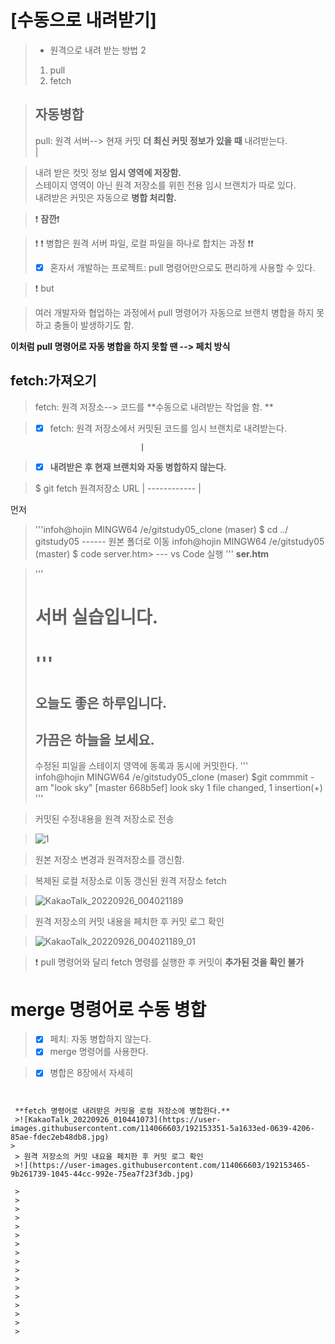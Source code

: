 # [수동으로 내려받기]

>* 원격으로 내려 받는 방법 2  
>1. pull
>2. fetch 
 
 >## 자동병합  
 >pull: 원격 서버--> 현재 커밋 **더 최신 커밋 정보가 있을 때** 내려받는다.  
                  |
                  
 >내려 받은 컷밋 정보 __임시 영역에 저장함.__  
 > 스테이지 영역이 아닌 원격 저장소를 위힌 전용 임시 브랜치가 따로 있다.  
>내려받은 커밋은 자동으로 **병합 처리함.**  


 > :exclamation: **잠깐**:exclamation:  

>:exclamation: :exclamation: 병합은 원격 서버 파일, 로컬 파일을 하나로 합치는 과정 :exclamation::exclamation:
> - [x] 혼자서 개발하는 프로젝트: pull 명령어만으로도 편리하게 사용할 수 있다.
 
>  :exclamation: but
  
> 여러 개발자와 협업하는 과정에서  pull 명령어가 자동으로 브랜치 병합을 하지 못하고 충돌이 발생하기도 함. 

**이처럼 pull 명령어로 자동 병합을 하지 못할 땐 --> 페치 방식**  


## fetch:가져오기

>fetch: 원격 저장소--> 코드를 **수동으로 내려받는 작업을 함. **

>  - [x] fetch: 원격 저장소에서 커밋된 코드를 임시 브랜치로 내려받는다.
                                                                                        
                                 |                                                      
>  - [x] **내려받은 후 현재 브랜치와 자동 병합하지 않는다.**
  
> $ git fetch 원격저장소 URL | 
------------ |


먼저  

>  '''infoh@hojin MINGW64 /e/gitstudy05_clone (maser)
>  $ cd ../ gitstudy05                   ------ 원본 폴더로 이동
>   infoh@hojin MINGW64 /e/gitstudy05 (master)
>  $ code server.htm> --- vs Code 실행
> '''
**ser.htm**

>'''<h1>서버 실습입니다.<h1>'''
> <h2>오늘도 좋은 하루입니다.<h2>
> <h2>가끔은 하늘을 보세요.</h2>
>
>수정된 피일을 스테이지 영역에 동록과 동시에 커밋한다.
> '''           
 >infoh@hojin MINGW64 /e/gitstudy05_clone (maser)
> $git commmit -am "look sky"
> [master 668b5ef] look sky
>   1 file changed, 1 insertion(+)
> '''
            
 >커밋된 수정내용을 원격 저장소로 전송
            
            

>![1](https://user-images.githubusercontent.com/114066603/192151960-05a9b35e-3763-4a24-b8ef-8d974f46389d.jpg)

     
            
            
>원본 저장소 변경과 원격저장소를 갱신함.  
            
>복제된 로컬 저장소로 이동
>갱신된 원격 저장소 fetch
            
>![KakaoTalk_20220926_004021189](https://user-images.githubusercontent.com/114066603/192152200-67da4ba9-a137-4b6f-ac8a-540f28a3d0b4.jpg)

     
            
> 원격 저장소의 커밋 내용을 페치한 후 커밋 로그 확인
            
             
>![KakaoTalk_20220926_004021189_01](https://user-images.githubusercontent.com/114066603/192152244-d8530b0f-7d0f-42ba-9cd6-fb305b263298.jpg)

            
            
>:exclamation: pull 명령어와 달리 fetch 명령를 실행한 후 커밋이 __추가된 것을 확인 불가__
  
  
 # merge 명령어로 수동 병합
 >- [x] 페치: 자동 병합하지 않는다.
 >- [x] merge 명령어를 사용한다.
 
 >- [x] 병합은 8장에서 자세히
 >
 
 > ```$ git merge  원격저장소 별칭/르랜치 이름
```

 **fetch 명령어로 내려받은 커밋을 로컬 저장소에 병합한다.**
 >![KakaoTalk_20220926_010441073](https://user-images.githubusercontent.com/114066603/192153351-5a1633ed-0639-4206-85ae-fdec2eb48db8.jpg)
>
 > 원격 저장소의 커밋 내요을 페치한 후 커밋 로그 확인
 >!](https://user-images.githubusercontent.com/114066603/192153465-9b261739-1045-44cc-992e-75ea7f23f3db.jpg)

 >
 >
 >
 >
 >
 >
 >
 >
 >
 >
 >
 >
 >
 >
 >
 >
 >
